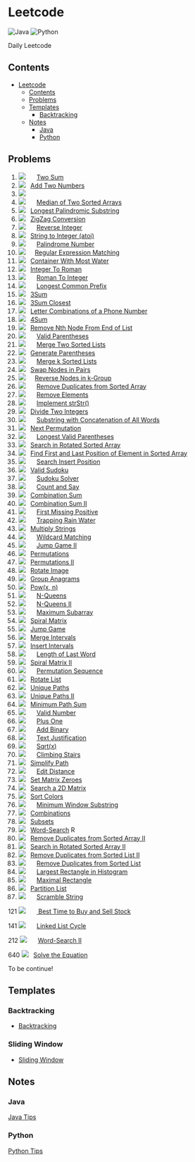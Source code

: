 # Leetcode

![Java](https://img.shields.io/badge/Language-Java-red.svg)  ![Python](https://img.shields.io/badge/Language-Python-blue.svg)

Daily Leetcode



## Contents

<!--ts-->
   * [Leetcode](#leetcode)
      * [Contents](#contents)
      * [Problems](#problems)
      * [Templates](#templates)
         * [Backtracking](#backtracking)
      * [Notes](#notes)
         * [Java](#java)
         * [Python](#python)

<!-- Added by: weiyizhi, at: 2020年12月28日 星期一 16时22分55秒 CST -->

<!--te-->



## Problems

1. ![](https://img.shields.io/badge/-Easy-%235cb85c.svg)&ensp; &ensp;&ensp;[Two Sum](Solved/1-Two-Sum/Two-Sum.md)
2. ![](https://img.shields.io/badge/-Medium-%23FFA500.svg)&ensp; [Add Two Numbers](Solved/2-Add-Two-Numbers/Add-Two-Numbers.md)
3. ![](https://img.shields.io/badge/-Medium-%23FFA500.svg) 
4. ![](https://img.shields.io/badge/-Hard-red.svg)&ensp;&ensp;&ensp; [Median of Two Sorted Arrays](https://leetcode.com/problems/median-of-two-sorted-arrays)  
5. ![](https://img.shields.io/badge/-Medium-%23FFA500.svg) &ensp;[Longest Palindromic Substring](Solved/5-Longest-Palindromic-Substring/Longest-Palindromic-Substring.md)
6. ![](https://img.shields.io/badge/-Medium-%23FFA500.svg) &ensp;[ZigZag Conversion](Solved/6-ZigZag-Conversion/ZigZag-Conversion.md)
7. ![](https://img.shields.io/badge/-Easy-%235cb85c.svg) &ensp;&ensp;&ensp;[Reverse Integer](Solved/7-Reverse-Integer/Reverse-Integer.md)
8. ![](https://img.shields.io/badge/-Medium-%23FFA500.svg) &ensp;[String to Integer (atoi)](Solved/8-String-to-Integer/String-to-Integer.md)
9. ![](https://img.shields.io/badge/-Easy-%235cb85c.svg)&ensp;&ensp;&ensp; [Palindrome Number](Solved/9-Palindrome-Number/Palindrome-Number.md)
10. ![](https://img.shields.io/badge/-Hard-red.svg)&ensp;&ensp;&ensp;[Regular Expression Matching](https://leetcode.com/problems/regular-expression-matching)
11. ![](https://img.shields.io/badge/-Medium-%23FFA500.svg)&ensp; [Container With Most Water](Solved/11-Container-With-Most-Water/Container-With-Most-Water.md)
12. ![](https://img.shields.io/badge/-Medium-%23FFA500.svg) &ensp;[Integer To Roman](Solved/12-Integer-To-Roman/Integer-To-Roman.md)
13. ![](https://img.shields.io/badge/-Easy-%235cb85c.svg)&ensp;&ensp;&ensp; [Roman To Integer](Solved/13-Roman-To-Integer/Roman-To-Integer.md)
14. ![](https://img.shields.io/badge/-Easy-%235cb85c.svg) &ensp;&ensp;&ensp;[Longest Common Prefix](Solved/14-Longest-Common-Prefix/Longest-Common-Prefix.md)
15. ![](https://img.shields.io/badge/-Medium-%23FFA500.svg)&ensp; [3Sum](Solved/15-3Sum/3Sum.md)
16. ![](https://img.shields.io/badge/-Medium-%23FFA500.svg) &ensp;[3Sum Closest](Solved/16-3Sum-Closest/3Sum-Closest.md)
17. ![](https://img.shields.io/badge/-Medium-%23FFA500.svg) &ensp;[Letter Combinations of a Phone Number](Solved/17-Letter-Combinations-of-a-Phone-Number/Letter-Combinations-of-a-Phone-Number.md)
18. ![](https://img.shields.io/badge/-Medium-%23FFA500.svg) &ensp;[4Sum](Solved/18-4Sum/4Sum.md)
19. ![](https://img.shields.io/badge/-Medium-%23FFA500.svg) &ensp;[Remove Nth Node From End of List](Solved/19-Remove-Nth-Node-From-End-of-List/Remove-Nth-Node-From-End-of-List.md)  
20. ![](https://img.shields.io/badge/-Easy-%235cb85c.svg) &ensp;&ensp;&ensp;[Valid Parentheses](Solved/20-Valid-Parentheses/Valid-Parentheses.md)  
21. ![](https://img.shields.io/badge/-Easy-%235cb85c.svg) &ensp;&ensp;&ensp;[Merge Two Sorted Lists](Solved/21-Merge-Two-Sorted-Lists/Merge-Two-Sorted-Lists.md)  
22. ![](https://img.shields.io/badge/-Medium-%23FFA500.svg) &ensp;[Generate Parentheses](Solved/22-Generate-Parentheses/Generate-Parentheses.md)  
23. ![](https://img.shields.io/badge/-Hard-red.svg)&ensp;&ensp;&ensp; [Merge k Sorted Lists](https://leetcode.com/problems/merge-k-sorted-lists)  
24. ![](https://img.shields.io/badge/-Medium-%23FFA500.svg) &ensp;[Swap Nodes in Pairs](Solved/24-Swap-Nodes-in-Pairs/Swap-Nodes-in-Pairs.md)  
25. ![](https://img.shields.io/badge/-Hard-red.svg)&ensp;&ensp;&ensp;[Reverse Nodes in k-Group](https://leetcode.com/problems/reverse-nodes-in-k-group)  
26. ![](https://img.shields.io/badge/-Easy-%235cb85c.svg) &ensp;&ensp;&ensp;[Remove Duplicates from Sorted Array](Solved/26-Remove-Duplicates-from-Sorted-Array/Remove-Duplicates-from-Sorted-Array.md)  
27. ![](https://img.shields.io/badge/-Easy-%235cb85c.svg) &ensp;&ensp;&ensp;[Remove Elements](Solved/27-Remove-Elements/Remove-Elements.md)
28. ![](https://img.shields.io/badge/-Easy-%235cb85c.svg)&ensp;&ensp;&ensp; [Implement strStr()](Solved/28-Implement-strStr()/Implement-strStr().md)  
29. ![](https://img.shields.io/badge/-Medium-%23FFA500.svg) &ensp;[Divide Two Integers](Solved/29-Divide-Two-Integers/Divide-Two-Integers.md)  
30. ![](https://img.shields.io/badge/-Hard-red.svg) &ensp;&ensp;&ensp;[Substring with Concatenation of All Words](https://leetcode.com/problems/substring-with-concatenation-of-all-words)
31. ![](https://img.shields.io/badge/-Medium-%23FFA500.svg) &ensp;[Next Permutation](Solved/31-Next-Permutation/Next-Permutation.md)
32. ![](https://img.shields.io/badge/-Hard-red.svg) &ensp;&ensp;&ensp;[Longest Valid Parentheses](https://leetcode.com/problems/longest-valid-parentheses)  
33. ![](https://img.shields.io/badge/-Medium-%23FFA500.svg) &ensp;[Search in Rotated Sorted Array](Solved/32-Search-in-Rotated-Sorted-Array/Search-in-Rotated-Sorted-Array.md)
34. ![](https://img.shields.io/badge/-Medium-%23FFA500.svg) &ensp;[Find First and Last Position of Element in Sorted Array](Solved/34-Find-First-and-Last-Position-of-Element-in-Sorted-Array/Find-First-and-Last-Position-of-Element-in-Sorted-Array.md)
35. ![](https://img.shields.io/badge/-Easy-%235cb85c.svg) &ensp;&ensp;&ensp;[Search Insert Position](Solved/35-Search-Insert-Position/Search-Insert-Position.md)
36. ![](https://img.shields.io/badge/-Medium-%23FFA500.svg) &ensp;[Valid Sudoku](Solved/36-Valid-Sudoku/Valid-Sudoku.md)
37. ![](https://img.shields.io/badge/-Hard-red.svg) &ensp;&ensp;&ensp;[Sudoku Solver](https://leetcode.com/problems/sudoku-solver)
38. ![](https://img.shields.io/badge/-Easy-%235cb85c.svg) &ensp;&ensp;&ensp;[Count and Say](Solved/38-Count-and-Say/Count-and-Say.md)
39. ![](https://img.shields.io/badge/-Medium-%23FFA500.svg) &ensp;[Combination Sum](Solved/39-Combination-Sum/Combination-Sum.md)
40. ![](https://img.shields.io/badge/-Medium-%23FFA500.svg) &ensp;[Combination Sum II](Solved/40-Combination-Sum-II/Combination-Sum-II.md)
41. ![](https://img.shields.io/badge/-Hard-red.svg) &ensp;&ensp;&ensp;[First Missing Positive](https://leetcode.com/problems/first-missing-positive)
42. ![](https://img.shields.io/badge/-Hard-red.svg) &ensp;&ensp;&ensp;[Trapping Rain Water](https://leetcode.com/problems/trapping-rain-water) 
43. ![](https://img.shields.io/badge/-Medium-%23FFA500.svg) &ensp;[Multiply Strings](Solved/43-Multiply-Strings/Multiply-Strings.md)
44. ![](https://img.shields.io/badge/-Hard-red.svg) &ensp;&ensp;&ensp;[Wildcard Matching](https://leetcode.com/problems/wildcard-matching)
45. ![](https://img.shields.io/badge/-Hard-red.svg) &ensp;&ensp;&ensp;[Jump Game II](https://leetcode.com/problems/jump-game-ii)  
46. ![](https://img.shields.io/badge/-Medium-%23FFA500.svg) &ensp;[Permutations](Solved/46-Permutations/Permutations.md)
47. ![](https://img.shields.io/badge/-Medium-%23FFA500.svg) &ensp;[Permutations II](Solved/47-Permutations-II/Permutations-II.md)
48. ![](https://img.shields.io/badge/-Medium-%23FFA500.svg) &ensp;[Rotate Image](Solved/48-Rotate-Image/Rotate-Image.md)
49. ![](https://img.shields.io/badge/-Medium-%23FFA500.svg) &ensp;[Group Anagrams](Solved/49-Group-Anagrams/Group-Anagrams.md)
50. ![](https://img.shields.io/badge/-Medium-%23FFA500.svg) &ensp;[Pow(x, n)](Solved/50-powx-n/powx-n.md)
51. ![](https://img.shields.io/badge/-Hard-red.svg) &ensp;&ensp;&ensp;[N-Queens](https://leetcode.com/problems/n-queens)  
52. ![](https://img.shields.io/badge/-Hard-red.svg) &ensp;&ensp;&ensp;[N-Queens II](https://leetcode.com/problems/n-queens-ii)  
53. ![](https://img.shields.io/badge/-Easy-%235cb85c.svg) &ensp;&ensp;&ensp;[Maximum Subarray](Solved/53-Maximum-Subarray/Maximum-Subarray.md)
54. ![](https://img.shields.io/badge/-Medium-%23FFA500.svg)&ensp; [Spiral Matrix](Solved/54-Spiral-Matrix/Spiral-Matrix.md)
55. ![](https://img.shields.io/badge/-Medium-%23FFA500.svg)&ensp; [Jump Game](Solved/55-Jump-Game/Jump-Game.md)
56. ![](https://img.shields.io/badge/-Medium-%23FFA500.svg)&ensp; [Merge Intervals](Solved/56-Merge-Intervals/Merge-Intervals.md)
57. ![](https://img.shields.io/badge/-Medium-%23FFA500.svg)&ensp; [Insert Intervals](Solved/57-Insert-Intervals/Insert-Intervals.md)
58. ![](https://img.shields.io/badge/-Easy-%235cb85c.svg) &ensp;&ensp;&ensp;[Length of Last Word](Solved/58-Length-of-Last-Word/Length-of-Last-Word.md)
59. ![](https://img.shields.io/badge/-Medium-%23FFA500.svg)&ensp; [Spiral Matrix II](Solved/59-Spiral-Matrix-II/Spiral-Matrix-II.md)
60. ![](https://img.shields.io/badge/-Hard-red.svg) &ensp;&ensp;&ensp;[Permutation Sequence](https://leetcode.com/problems/permutation-sequence)
61. ![](https://img.shields.io/badge/-Medium-%23FFA500.svg)&ensp; [Rotate List](Solved/61-Rotate-List/Rotate-List.md)
62. ![](https://img.shields.io/badge/-Medium-%23FFA500.svg)&ensp; [Unique Paths](Solved/62-Unique-Paths/Unique-Paths.md)
63. ![](https://img.shields.io/badge/-Medium-%23FFA500.svg)&ensp; [Unique Paths II](Solved/63-Unique-Paths-II/Unique-Paths-II.md)
64. ![](https://img.shields.io/badge/-Medium-%23FFA500.svg)&ensp; [Minimum Path Sum](Solved/64-Minimum-Path-Sum/Minimum-Path-Sum.md)
65. ![](https://img.shields.io/badge/-Hard-red.svg) &ensp;&ensp;&ensp;[Valid Number](https://leetcode.com/problems/valid-number) 
66. ![](https://img.shields.io/badge/-Easy-%235cb85c.svg) &ensp;&ensp;&ensp;[Plus One](Solved/66-Plus-One/Plus-One.md)
67. ![](https://img.shields.io/badge/-Easy-%235cb85c.svg) &ensp;&ensp;&ensp;[Add Binary](Solved/67-Add-Binary/Add-Binary.md)
68. ![](https://img.shields.io/badge/-Hard-red.svg) &ensp;&ensp;&ensp;[Text Justification](https://leetcode.com/problems/text-justification)
69. ![](https://img.shields.io/badge/-Easy-%235cb85c.svg) &ensp;&ensp;&ensp;[Sqrt(x)](Solved/69-Sqrtx/Sqrtx.md)
70. ![](https://img.shields.io/badge/-Easy-%235cb85c.svg) &ensp;&ensp;&ensp;[Climbing Stairs](Solved/70-Climbing-Stairs/Climbing-Stairs.md)
71. ![](https://img.shields.io/badge/-Medium-%23FFA500.svg)&ensp; [Simplify Path](Solved/71-Simplify-Path/Simplify-Path.md)
72. ![](https://img.shields.io/badge/-Hard-red.svg) &ensp;&ensp;&ensp;[Edit Distance](https://leetcode.com/problems/edit-distance)
73. ![](https://img.shields.io/badge/-Medium-%23FFA500.svg)&ensp; [Set Matrix Zeroes](Solved/73-Set-Matrix-Zeroes/Set-Matrix-Zeroes.md)
74. ![](https://img.shields.io/badge/-Medium-%23FFA500.svg)&ensp; [Search a 2D Matrix](Solved/74-Search-a-2D-Matrix/Search-a-2D-Matrix.md)
75. ![](https://img.shields.io/badge/-Medium-%23FFA500.svg)&ensp; [Sort Colors](Solved/75-Sort-Colors/Sort-Colors.md)
76. ![](https://img.shields.io/badge/-Hard-red.svg) &ensp;&ensp;&ensp;[Minimum Window Substring](Solved/76-Minimum-Window-Substring/Minimum-Window-Substring.md)
77. ![](https://img.shields.io/badge/-Medium-%23FFA500.svg) &ensp;[Combinations](Solved/77-Combinations/Combinations.md)
78. ![](https://img.shields.io/badge/-Medium-%23FFA500.svg) &ensp;[Subsets](Solved/78-Subsets/Subsets.md)
79. ![](https://img.shields.io/badge/-Medium-%23FFA500.svg) &ensp;[Word-Search](Solved/79-Word-Search/Word-Search.md) R
80. ![](https://img.shields.io/badge/-Medium-%23FFA500.svg) &ensp;[Remove Duplicates from Sorted Array II](Solved/80-Remove-Duplicates-from-Sorted-Array-II/Remove-Duplicates-from-Sorted-Array-II.md)
81. ![](https://img.shields.io/badge/-Medium-%23FFA500.svg) &ensp;[Search in Rotated Sorted Array II](Solved/81-Search-in-Rotated-Sorted-Array-II/Search-in-Rotated-Sorted-Array-II.md)
82. ![](https://img.shields.io/badge/-Medium-%23FFA500.svg) &ensp;[Remove Duplicates from Sorted List II](Solved/82-Remove-Duplicates-from-Sorted-List-II/Remove-Duplicates-from-Sorted-List-II.md)
83. ![](https://img.shields.io/badge/-Easy-%235cb85c.svg) &ensp;&ensp;&ensp;[Remove Duplicates from Sorted List](Solved/83-Remove-Duplicates-from-Sorted-List/Remove-Duplicates-from-Sorted-List.md)
84. ![](https://img.shields.io/badge/-Hard-red.svg) &ensp;&ensp;&ensp;[Largest Rectangle in Histogram](https://leetcode.com/problems/largest-rectangle-in-histogram)
85. ![](https://img.shields.io/badge/-Hard-red.svg) &ensp;&ensp;&ensp;[Maximal Rectangle](https://leetcode.com/problems/maximal-rectangle)
86. ![](https://img.shields.io/badge/-Medium-%23FFA500.svg) &ensp;[Partition List](Solved/86-Partition-List/Partition-List.md)
87. ![](https://img.shields.io/badge/-Hard-red.svg) &ensp;&ensp;&ensp;[Scramble String](https://leetcode.com/problems/scramble-string)





121 ![](https://img.shields.io/badge/-Easy-%235cb85c.svg) &ensp;&ensp;&ensp;[ Best Time to Buy and Sell Stock](Solved/121-Best-Time-to-Buy-and-Sell-Stock/Best-Time-to-Buy-and-Sell-Stock.md)  



141 ![](https://img.shields.io/badge/-Easy-%235cb85c.svg) &ensp;&ensp;&ensp;[Linked List Cycle](Solved/141-Linked-List-Cycle/Linked-List-Cycle.md)  

212 ![](https://img.shields.io/badge/-Hard-red.svg) &ensp;&ensp;&ensp;[Word-Search II](Solved/212-Word-Search-II/Word-Search-II.md) 

640 ![](https://img.shields.io/badge/-Medium-%23FFA500.svg)&ensp; [Solve the Equation](Solved/640-Solve-the-Equation/Solve-the-Equation.md)



To be continue!



## Templates

### Backtracking

- [Backtracking](Templates/Backtracking.md)



### Sliding Window

- [Sliding Window](Templates/Sliding-Window.md)



## Notes

### Java

[Java Tips](Java/Java.md)



### Python

[Python Tips](Python/Python.md)